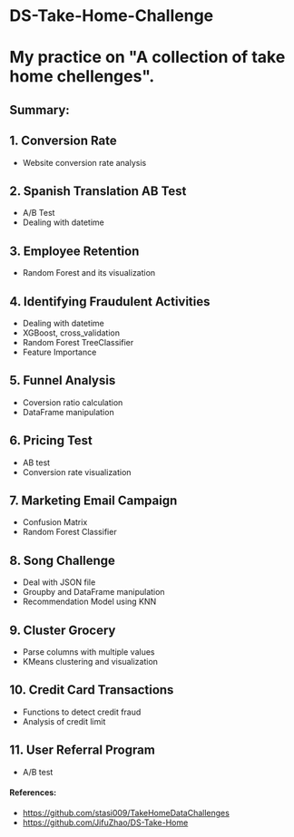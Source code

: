 # DS-Take-Home-Challenge

# My practice on "A collection of take home chellenges".

## Summary:

## 1. Conversion Rate

 - Website conversion rate analysis

## 2. Spanish Translation AB Test

 - A/B Test
 - Dealing with datetime

## 3. Employee Retention

 - Random Forest and its visualization

## 4. Identifying Fraudulent Activities

 - Dealing with datetime
 - XGBoost, cross_validation
 - Random Forest TreeClassifier
 - Feature Importance

## 5. Funnel Analysis

 - Coversion ratio calculation
 - DataFrame manipulation
 
## 6. Pricing Test
 
  - AB test
  - Conversion rate visualization
   
## 7. Marketing Email Campaign
 
  - Confusion Matrix
  - Random Forest Classifier

## 8. Song Challenge
 
  - Deal with JSON file
  - Groupby and DataFrame manipulation
  - Recommendation Model using KNN
  
## 9. Cluster Grocery
 
  - Parse columns with multiple values
  - KMeans clustering and visualization
  
## 10. Credit Card Transactions
 
  - Functions to detect credit fraud
  - Analysis of credit limit
  
## 11. User Referral Program
 
  - A/B test
  
#### References:
 - https://github.com/stasi009/TakeHomeDataChallenges
 - https://github.com/JifuZhao/DS-Take-Home
